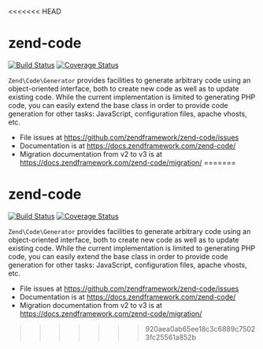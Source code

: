 <<<<<<< HEAD
# zend-code

[![Build Status](https://secure.travis-ci.org/zendframework/zend-code.svg?branch=master)](https://secure.travis-ci.org/zendframework/zend-code)
[![Coverage Status](https://coveralls.io/repos/zendframework/zend-code/badge.svg?branch=master)](https://coveralls.io/r/zendframework/zend-code?branch=master)

`Zend\Code\Generator` provides facilities to generate arbitrary code using an
object-oriented interface, both to create new code as well as to update existing
code. While the current implementation is limited to generating PHP code, you
can easily extend the base class in order to provide code generation for other
tasks: JavaScript, configuration files, apache vhosts, etc.

- File issues at https://github.com/zendframework/zend-code/issues
- Documentation is at https://docs.zendframework.com/zend-code/
- Migration documentation from v2 to v3 is at https://docs.zendframework.com/zend-code/migration/
=======
# zend-code

[![Build Status](https://secure.travis-ci.org/zendframework/zend-code.svg?branch=master)](https://secure.travis-ci.org/zendframework/zend-code)
[![Coverage Status](https://coveralls.io/repos/zendframework/zend-code/badge.svg?branch=master)](https://coveralls.io/r/zendframework/zend-code?branch=master)

`Zend\Code\Generator` provides facilities to generate arbitrary code using an
object-oriented interface, both to create new code as well as to update existing
code. While the current implementation is limited to generating PHP code, you
can easily extend the base class in order to provide code generation for other
tasks: JavaScript, configuration files, apache vhosts, etc.

- File issues at https://github.com/zendframework/zend-code/issues
- Documentation is at https://docs.zendframework.com/zend-code/
- Migration documentation from v2 to v3 is at https://docs.zendframework.com/zend-code/migration/
>>>>>>> 920aea0ab65ee18c3c6889c75023fc25561a852b
